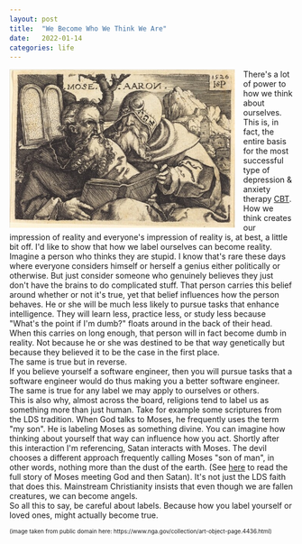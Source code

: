 ```yaml
---
layout: post
title:  "We Become Who We Think We Are"
date:   2022-01-14
categories: life
---
```


<p align="left">
<img src="/assets/2022-01-14/moses.jpeg" style="width:400px; float:left; margin-right: 15px" />


There's a lot of power to how we think about ourselves. This is, in fact, the entire basis for the most successful type of depression & anxiety therapy <a href="https://en.wikipedia.org/wiki/Cognitive_behavioral_therapy">CBT</a>. How we think creates our impression of reality and everyone's impression of reality is, at best, a little bit off. I'd like to show that how we label ourselves can become reality.
<br/>
Imagine a person who thinks they are stupid. I know that's rare these days where everyone considers himself or herself a genius either politically or otherwise. But just consider someone who genuinely believes they just don't have the brains to do complicated stuff. That person carries this belief around whether or not it's true, yet that belief influences how the person behaves. He or she will be much less likely to pursue tasks that enhance intelligence. They will learn less, practice less, or study less because "What's the point if I'm dumb?" floats around in the back of their head. When this carries on long enough, that person will in fact become dumb in reality. Not because he or she was destined to be that way genetically but because they believed it to be the case in the first place.
<br/>
The same is true but in reverse.
<br/>
If you believe yourself a software engineer, then you will pursue tasks that a software engineer would do thus making you a better software engineer. The same is true for any label we may apply to ourselves or others. 
<br/>
This is also why, almost across the board, religions tend to label us as something more than just human. Take for example some scriptures from the LDS tradition. When God talks to Moses, he frequently uses the term "my son". He is labeling Moses as something divine. You can imagine how thinking about yourself that way can influence how you act. Shortly after this interaction I'm referencing, Satan interacts with Moses. The devil chooses a different approach frequently calling Moses "son of man", in other words, nothing more than the dust of the earth. (See <a href="https://abn.churchofjesuschrist.org/study/scriptures/pgp/moses/1?lang=eng">here</a> to read the full story of Moses meeting God and then Satan). It's not just the LDS faith that does this. Mainstream Christianity insists that even though we are fallen creatures, we can become angels.
<br/>
So all this to say, be careful about labels. Because how you label yourself or loved ones, might actually become true.
</p>
<p style="font-size:10px">
(image taken from public domain here: https://www.nga.gov/collection/art-object-page.4436.html)
</p>